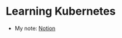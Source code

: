# Learning Kubernetes
- My note: [Notion](https://longbuibao.notion.site/4a584035ce864578ab3be7b779d6890a?v=292aa469841942c088becb7dba1f2568)
